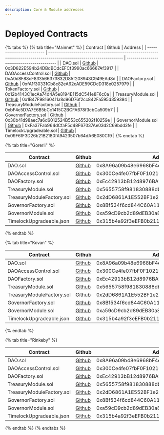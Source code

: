 ```yaml
---
description: Core & Module addresses
---
```


# Deployed Contracts

{% tabs %}
{% tab title="Mainnet" %}
| Contract                  | Github                                                                                                               | Address                                    |
| ------------------------- | -------------------------------------------------------------------------------------------------------------------- | ------------------------------------------ |
| DAO.sol                   | [Github](https://github.com/decent-dao/fractal-core-contracts/blob/main/contracts/DAO.sol)                           | 0x3D822E594b24DBdBCdcEFCf3990ac66667Af3917 |
| DAOAccessControl.sol      | [Github](https://github.com/decent-dao/fractal-core-contracts/blob/main/contracts/DAOAccessControl.sol)              | 0xA0d8F88cF833566373832D85f208943C949EAd8d |
| DAOFactory.sol            | [Github](https://github.com/decent-dao/fractal-core-contracts/blob/main/contracts/DAOFactory.sol)                    | 0xfA1f30331Cb8c82eA62cADE59CDcD318e0257979 |
| TokenFactory.sol          | [Github](https://github.com/decent-dao/fractal-votes-token/blob/main/contracts/TokenFactory.sol)                     | 0x12b4143C1ecAa74d4A5e8194E115dC541e8F6c0a |
| TreasuryModule.sol        | [Github](https://github.com/decent-dao/fractal-module-treasury/blob/main/contracts/TreasuryModule.sol)               | 0x1B47F98160411a8d96D76f2cc842Fa595d359394 |
| TreasuryModuleFactory.sol | [Github](https://github.com/decent-dao/fractal-module-treasury/blob/main/contracts/TreasuryModuleFactory.sol)        | 0xbF4c5D7A7E6B5bCc1415C2BCFA678f3cbCa509b7 |
| GovernorFactory.sol       | [Github](https://github.com/decent-dao/fractal-module-governor/blob/main/contracts/Governor/GovernorFactory.sol)     | 0x30b41d98aec7a6d6012524B553c655202f10259e |
| GovernorModule.sol        | [Github](https://github.com/decent-dao/fractal-module-governor/blob/main/contracts/Governor/GovernorModule.sol)      | 0xFa37Fab964dCfaF5d48F67037Ae03d2C69bdd3fe |
| TimelockUpgradeable.sol   | [Github](https://github.com/decent-dao/fractal-module-governor/blob/main/contracts/Governor/TimelockUpgradeable.sol) | 0x09F6fF3D26b21B2180fA9423507b64dA6E080Cf9 |
{% endtab %}

{% tab title="Gorerli" %}


| Contract                  | Github                                                                                                               | Address                                    |
| ------------------------- | -------------------------------------------------------------------------------------------------------------------- | ------------------------------------------ |
| DAO.sol                   | [Github](https://github.com/decent-dao/fractal-core-contracts/blob/main/contracts/DAO.sol)                           | 0x8A96a09b48e6968bF4e1Ac068C56446F4606F339 |
| DAOAccessControl.sol      | [Github](https://github.com/decent-dao/fractal-core-contracts/blob/main/contracts/DAOAccessControl.sol)              | 0x300Ce4fe07fbF0F1021060eCb788A9956810D920 |
| DAOFactory.sol            | [Github](https://github.com/decent-dao/fractal-core-contracts/blob/main/contracts/DAOFactory.sol)                    | 0xEc42913bB12d8976BADf0000151B679Dc4e549BC |
| TreasuryModule.sol        | [Github](https://github.com/decent-dao/fractal-module-treasury/blob/main/contracts/TreasuryModule.sol)               | 0x5655758f981830888db412c19D355FaDde3A23bF |
| TreasuryModuleFactory.sol | [Github](https://github.com/decent-dao/fractal-module-treasury/blob/main/contracts/TreasuryModuleFactory.sol)        | 0x2dD6861A1E552BF1e261b8895226941a13C4A596 |
| GovernorFactory.sol       | [Github](https://github.com/decent-dao/fractal-module-governor/blob/main/contracts/Governor/GovernorFactory.sol)     | 0x8Bf534f6cd844C60A115EE3F9c5a9D589d826E44 |
| GovernorModule.sol        | [Github](https://github.com/decent-dao/fractal-module-governor/blob/main/contracts/Governor/GovernorModule.sol)      | 0xa59cD9cb2d89dEB30a867b4Bde3051FEa5860027 |
| TimelockUpgradeable.json  | [Github](https://github.com/decent-dao/fractal-module-governor/blob/main/contracts/Governor/TimelockUpgradeable.sol) | 0x315b4a92f3eEFB0b211EF360D7290e3132fCb940 |
{% endtab %}

{% tab title="Kovan" %}


| Contract                  | Github                                                                                                               | Address                                    |
| ------------------------- | -------------------------------------------------------------------------------------------------------------------- | ------------------------------------------ |
| DAO.sol                   | [Github](https://github.com/decent-dao/fractal-core-contracts/blob/main/contracts/DAO.sol)                           | 0x8A96a09b48e6968bF4e1Ac068C56446F4606F339 |
| DAOAccessControl.sol      | [Github](https://github.com/decent-dao/fractal-core-contracts/blob/main/contracts/DAOAccessControl.sol)              | 0x300Ce4fe07fbF0F1021060eCb788A9956810D920 |
| DAOFactory.sol            | [Github](https://github.com/decent-dao/fractal-core-contracts/blob/main/contracts/DAOFactory.sol)                    | 0xEc42913bB12d8976BADf0000151B679Dc4e549BC |
| TreasuryModule.sol        | [Github](https://github.com/decent-dao/fractal-module-treasury/blob/main/contracts/TreasuryModule.sol)               | 0x5655758f981830888db412c19D355FaDde3A23bF |
| TreasuryModuleFactory.sol | [Github](https://github.com/decent-dao/fractal-module-treasury/blob/main/contracts/TreasuryModuleFactory.sol)        | 0x2dD6861A1E552BF1e261b8895226941a13C4A596 |
| GovernorFactory.sol       | [Github](https://github.com/decent-dao/fractal-module-governor/blob/main/contracts/Governor/GovernorFactory.sol)     | 0x8Bf534f6cd844C60A115EE3F9c5a9D589d826E44 |
| GovernorModule.sol        | [Github](https://github.com/decent-dao/fractal-module-governor/blob/main/contracts/Governor/GovernorModule.sol)      | 0xa59cD9cb2d89dEB30a867b4Bde3051FEa5860027 |
| TimelockUpgradeable.json  | [Github](https://github.com/decent-dao/fractal-module-governor/blob/main/contracts/Governor/TimelockUpgradeable.sol) | 0x315b4a92f3eEFB0b211EF360D7290e3132fCb940 |
{% endtab %}

{% tab title="Rinkeby" %}


| Contract                  | Github                                                                                                               | Address                                    |
| ------------------------- | -------------------------------------------------------------------------------------------------------------------- | ------------------------------------------ |
| DAO.sol                   | [Github](https://github.com/decent-dao/fractal-core-contracts/blob/main/contracts/DAO.sol)                           | 0x8A96a09b48e6968bF4e1Ac068C56446F4606F339 |
| DAOAccessControl.sol      | [Github](https://github.com/decent-dao/fractal-core-contracts/blob/main/contracts/DAOAccessControl.sol)              | 0x300Ce4fe07fbF0F1021060eCb788A9956810D920 |
| DAOFactory.sol            | [Github](https://github.com/decent-dao/fractal-core-contracts/blob/main/contracts/DAOFactory.sol)                    | 0xEc42913bB12d8976BADf0000151B679Dc4e549BC |
| TreasuryModule.sol        | [Github](https://github.com/decent-dao/fractal-module-treasury/blob/main/contracts/TreasuryModule.sol)               | 0x5655758f981830888db412c19D355FaDde3A23bF |
| TreasuryModuleFactory.sol | [Github](https://github.com/decent-dao/fractal-module-treasury/blob/main/contracts/TreasuryModuleFactory.sol)        | 0x2dD6861A1E552BF1e261b8895226941a13C4A596 |
| GovernorFactory.sol       | [Github](https://github.com/decent-dao/fractal-module-governor/blob/main/contracts/Governor/GovernorFactory.sol)     | 0x8Bf534f6cd844C60A115EE3F9c5a9D589d826E44 |
| GovernorModule.sol        | [Github](https://github.com/decent-dao/fractal-module-governor/blob/main/contracts/Governor/GovernorModule.sol)      | 0xa59cD9cb2d89dEB30a867b4Bde3051FEa5860027 |
| TimelockUpgradeable.json  | [Github](https://github.com/decent-dao/fractal-module-governor/blob/main/contracts/Governor/TimelockUpgradeable.sol) | 0x315b4a92f3eEFB0b211EF360D7290e3132fCb940 |
{% endtab %}
{% endtabs %}
